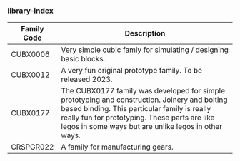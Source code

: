 ### library-index

| Family Code         | Description                    |
| --------------------- | ------------------------------ |
| CUBX0006  | Very simple cubic famiy for simulating / designing basic blocks. |
| CUBX0012  | A very fun original prototype family. To be released 2023. |
| CUBX0177  | The CUBX0177 family was developed for simple prototyping and construction. Joinery and bolting based binding. This particular family is really really fun for prototyping. These parts are like legos in some ways but are unlike legos in other ways. |
| CRSPGR022  | A family for manufacturing gears. |